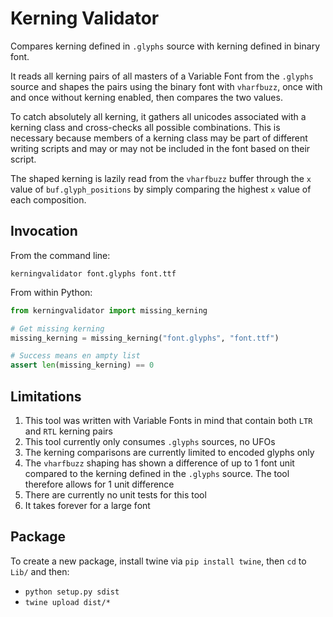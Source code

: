 # Kerning Validator

Compares kerning defined in `.glyphs` source with kerning defined in binary font.

It reads all kerning pairs of all masters of a Variable Font from the `.glyphs` source
and shapes the pairs using the binary font with `vharfbuzz`, once with and once without 
kerning enabled, then compares the two values.

To catch absolutely all kerning, it gathers all unicodes associated with a kerning class
and cross-checks all possible combinations. This is necessary because members of a kerning class
may be part of different writing scripts and may or may not be included in the font based on their script.

The shaped kerning is lazily read from the `vharfbuzz` buffer through the `x` value of `buf.glyph_positions`
by simply comparing the highest `x` value of each composition.

## Invocation

From the command line:

`kerningvalidator font.glyphs font.ttf`

From within Python:
```python
from kerningvalidator import missing_kerning

# Get missing kerning
missing_kerning = missing_kerning("font.glyphs", "font.ttf")

# Success means en ampty list
assert len(missing_kerning) == 0
```

## Limitations

1. This tool was written with Variable Fonts in mind that contain both `LTR` and `RTL` kerning pairs
1. This tool currently only consumes `.glyphs` sources, no UFOs
1. The kerning comparisons are currently limited to encoded glyphs only
1. The `vharfbuzz` shaping has shown a difference of up to 1 font unit compared to the kerning defined in the `.glyphs` source. The tool therefore allows for 1 unit difference
1. There are currently no unit tests for this tool
1. It takes forever for a large font


## Package

To create a new package, install twine via `pip install twine`, then `cd` to `Lib/` and then:

* `python setup.py sdist`
* `twine upload dist/*`
